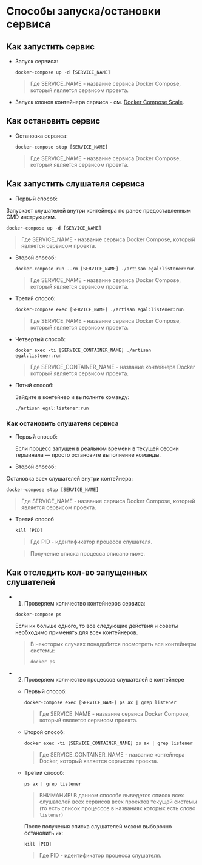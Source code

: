 # Способы запуска/остановки сервиса

## Как запустить сервис

* Запуск сервиса:

  ```shell
  docker-compose up -d [SERVICE_NAME]
  ```

  > Где SERVICE_NAME - название сервиса Docker Compose, который является сервисом проекта.
   
* Запуск клонов контейнера сервиса - см. [Docker Compose Scale](https://docs.docker.com/compose/reference/scale/).

## Как остановить сервис

* Остановка сервиса:

  ```shell
  docker-compose stop [SERVICE_NAME]
  ```

  > Где SERVICE_NAME - название сервиса Docker Compose, который является сервисом проекта.

## Как запустить слушателя сервиса

* Первый способ:

Запускает слушателей внутри контейнера по ранее предоставленным CMD инструкциям.
  ```shell
  docker-compose up -d [SERVICE_NAME]
  ```

  > Где SERVICE_NAME - название сервиса Docker Compose, который является сервисом проекта.


* Второй способ:

  ```shell
  docker-compose run --rm [SERVICE_NAME] ./artisan egal:listener:run
  ```

  > Где SERVICE_NAME - название сервиса Docker Compose, который является сервисом проекта.

* Третий способ:

  ```shell
  docker-compose exec [SERVICE_NAME] ./artisan egal:listener:run
  ```

  > Где SERVICE_NAME - название сервиса Docker Compose, который является сервисом проекта.

* Четвертый способ:

  ```shell
  docker exec -ti [SERVICE_CONTAINER_NAME] ./artisan egal:listener:run
  ```

  > Где SERVICE_CONTAINER_NAME - название контейнера Docker который является сервисом проекта.
  
* Пятый способ:
  
  Зайдите в контейнер и выполните команду:
  ```shell
  ./artisan egal:listener:run
  ```

### Как остановить слушателя сервиса

* Первый способ:

  Если процесс запущен в реальном времени в текущей сессии терминала — просто остановите выполнение команды.

* Второй способ:

 Остановка всех слушателей внутри контейнера:
  ```shell
  docker-compose stop [SERVICE_NAME]
  ```

  > Где SERVICE_NAME - название сервиса Docker Compose, который является сервисом проекта.


* Третий способ

  ```shell
  kill [PID]
  ```

  > Где PID - идентификатор процесса слушателя.
  
  > Получение списка процесса описано ниже.

## Как отследить кол-во запущенных слушателей

* 1. Проверяем количество контейнеров сервиса:

    ```shell
    docker-compose ps
    ```
    
    Если их больше одного, то все следующие действия
    и советы необходимо применять для всех контейнеров.
    
    > В некоторых случаях понадобится посмотреть все контейнеры системы:
    > ```shell
    > docker ps
    > ```

* 2. Проверяем количество процессов слушателей в контейнере

  * Первый способ:
    
      ```shell
      docker-compose exec [SERVICE_NAME] ps ax | grep listener
      ```
  
    > Где SERVICE_NAME - название сервиса Docker Compose, который является сервисом проекта.

  * Второй способ:

    ```shell
    docker exec -ti [SERVICE_CONTAINER_NAME] ps ax | grep listener
    ```

    > Где SERVICE_CONTAINER_NAME - название контейнера Docker, который является сервисом проекта.

  * Третий способ:

    ```shell
    ps ax | grep listener
    ```

    > ВНИМАНИЕ! В данном способе выведется список 
    > всех слушателей всех сервисов всех проектов текущей системы (то есть список процессов в названиях которых есть слово `listener`)
  
    После получения списка слушателей можно выборочно остановить их:
  
    ```shell
    kill [PID]
    ```
  
    > Где PID - идентификатор процесса слушателя.

  
